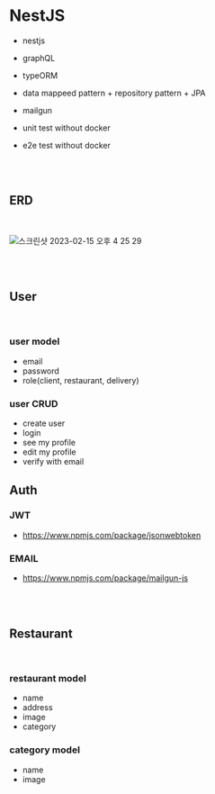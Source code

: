 # NestJS

- nestjs
- graphQL
- typeORM
- data mappeed pattern + repository pattern + JPA
- mailgun
- unit test without docker
- e2e test without docker

  </br>
  </br>

## ERD

</br>

![스크린샷 2023-02-15 오후 4 25 29](https://user-images.githubusercontent.com/71254925/219072995-af64c871-6de0-42a9-9fc2-7146b777ee03.png)

</br>
</br>

## User

</br>

### user model

- email
- password
- role(client, restaurant, delivery)

### user CRUD

- create user
- login
- see my profile
- edit my profile
- verify with email

## Auth

### JWT

- https://www.npmjs.com/package/jsonwebtoken

### EMAIL

- https://www.npmjs.com/package/mailgun-js

</br>
</br>

## Restaurant

</br>

### restaurant model

- name
- address
- image
- category

### category model

- name
- image 
